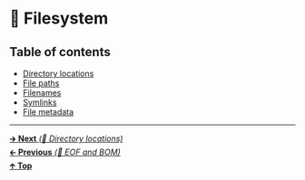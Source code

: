 # 📂 Filesystem

## Table of contents

- [Directory locations](directory_locations.md)
- [File paths](file_paths.md)
- [Filenames](filenames.md)
- [Symlinks](symlinks.md)
- [File metadata](file_metadata.md)

<hr>

[🡲 **Next** _(📂 Directory locations)_](directory_locations.md)<br>
[🡰 **Previous** _(📝 EOF and BOM)_](../file_encoding/eof_bom.md)<br>
[🡱 **Top**](../../README.md#table-of-contents)<br>
